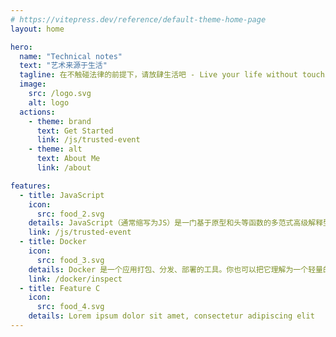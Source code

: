 ```yaml
---
# https://vitepress.dev/reference/default-theme-home-page
layout: home

hero:
  name: "Technical notes"
  text: "艺术来源于生活"
  tagline: 在不触碰法律的前提下，请放肆生活吧 - Live your life without touching the law
  image: 
    src: /logo.svg
    alt: logo
  actions:
    - theme: brand
      text: Get Started
      link: /js/trusted-event
    - theme: alt
      text: About Me
      link: /about

features:
  - title: JavaScript
    icon: 
      src: food_2.svg
    details: JavaScript（通常缩写为JS）是一门基于原型和头等函数的多范式高级解释型编程语言，它支持面向对象程序设计、指令式编程和函数式编程。
    link: /js/trusted-event
  - title: Docker
    icon: 
      src: food_3.svg
    details: Docker 是一个应用打包、分发、部署的工具。你也可以把它理解为一个轻量的虚拟机，它只虚拟你软件需要的运行环境，多余的一点都不要，而普通虚拟机则是一个完整而庞大的系统，包含各种不管你要不要的软件
    link: /docker/inspect
  - title: Feature C
    icon: 
      src: food_4.svg
    details: Lorem ipsum dolor sit amet, consectetur adipiscing elit
---
```

